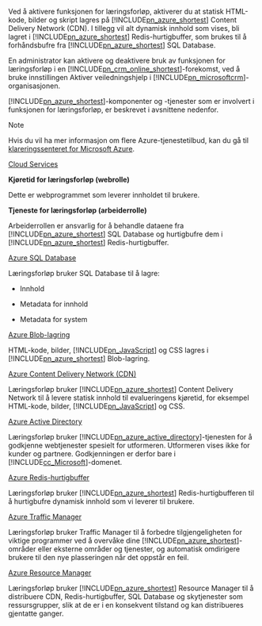 Ved å aktivere funksjonen for læringsforløp, aktiverer du at statisk HTML-kode, bilder og skript lagres på [!INCLUDE[pn_azure_shortest](pn-azure-shortest.md)] Content Delivery Network (CDN). I tillegg vil alt dynamisk innhold som vises, bli lagret i [!INCLUDE[pn_azure_shortest](pn-azure-shortest.md)] Redis-hurtigbuffer, som brukes til å forhåndsbufre fra [!INCLUDE[pn_azure_shortest](pn-azure-shortest.md)] SQL Database.  
  
 En administrator kan aktivere og deaktivere bruk av funksjonen for læringsforløp i en [!INCLUDE[pn_crm_online_shortest](pn-crm-online-shortest.md)]-forekomst, ved å bruke innstillingen Aktiver veiledningshjelp i [!INCLUDE[pn_microsoftcrm](pn-microsoftcrm.md)]-organisasjonen.  
  
 [!INCLUDE[pn_azure_shortest](pn-azure-shortest.md)]-komponenter og -tjenester som er involvert i funksjonen for læringsforløp, er beskrevet i avsnittene nedenfor.  
  
> [!NOTE]
>  Hvis du vil ha mer informasjon om flere Azure-tjenestetilbud, kan du gå til [klareringssenteret for Microsoft Azure](https://azure.microsoft.com/en-us/support/trust-center/).  
  
 [Cloud Services](https://azure.microsoft.com/en-us/services/cloud-services/)  
  
 **Kjøretid for læringsforløp (webrolle)**  
  
 Dette er webprogrammet som leverer innholdet til brukere.  
  
 **Tjeneste for læringsforløp (arbeiderrolle)**  
  
 Arbeiderrollen er ansvarlig for å behandle dataene fra [!INCLUDE[pn_azure_shortest](pn-azure-shortest.md)] SQL Database og hurtigbufre dem i [!INCLUDE[pn_azure_shortest](pn-azure-shortest.md)] Redis-hurtigbuffer.  
  
 [Azure SQL Database](https://azure.microsoft.com/en-us/services/sql-database/)  
  
 Læringsforløp bruker SQL Database til å lagre:  
  
-   Innhold  
  
-   Metadata for innhold  
  
-   Metadata for system  
  
 [Azure Blob-lagring](https://azure.microsoft.com/en-us/services/storage/)  
  
 HTML-kode, bilder, [!INCLUDE[pn_JavaScript](pn-javascript.md)] og CSS lagres i [!INCLUDE[pn_azure_shortest](pn-azure-shortest.md)] Blob-lagring.  
  
 [Azure Content Delivery Network (CDN)](https://azure.microsoft.com/en-us/services/cdn/)  
  
 Læringsforløp bruker [!INCLUDE[pn_azure_shortest](pn-azure-shortest.md)] Content Delivery Network til å levere statisk innhold til evalueringens kjøretid, for eksempel HTML-kode, bilder, [!INCLUDE[pn_JavaScript](pn-javascript.md)] og CSS.  
  
 [Azure Active Directory](https://azure.microsoft.com/en-us/services/active-directory/)  
  
 Læringsforløp bruker [!INCLUDE[pn_azure_active_directory](pn-azure-active-directory.md)]-tjenesten for å godkjenne webtjenester spesielt for utformeren. Utformeren vises ikke for kunder og partnere. Godkjenningen er derfor bare i [!INCLUDE[cc_Microsoft](cc-microsoft.md)]-domenet.  
  
 [Azure Redis-hurtigbuffer](https://azure.microsoft.com/en-us/services/cache/)  
  
 Læringsforløp bruker [!INCLUDE[pn_azure_shortest](pn-azure-shortest.md)] Redis-hurtigbufferen til å hurtigbufre dynamisk innhold som vi leverer til brukere.  
  
 [Azure Traffic Manager](https://azure.microsoft.com/en-us/services/traffic-manager/)  
  
 Læringsforløp bruker Traffic Manager til å forbedre tilgjengeligheten for viktige programmer ved å overvåke dine [!INCLUDE[pn_azure_shortest](pn-azure-shortest.md)]-områder eller eksterne områder og tjenester, og automatisk omdirigere brukere til den nye plasseringen når det oppstår en feil.  
  
 [Azure Resource Manager](https://azure.microsoft.com/en-us/features/resource-manager/)  
  
 Læringsforløp bruker [!INCLUDE[pn_azure_shortest](pn-azure-shortest.md)] Resource Manager til å distribuere CDN, Redis-hurtigbuffer, SQL Database og skytjenester som ressursgrupper, slik at de er i en konsekvent tilstand og kan distribueres gjentatte ganger.